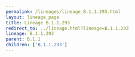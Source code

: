 ```yaml
---
permalink: /lineages/lineage_B.1.1.293.html
layout: lineage_page
title: Lineage B.1.1.293
redirect_to: ../lineage.html?lineage=B.1.1.293
lineage: B.1.1.293
parent: B.1.1
children: ['B.1.1.293']
---
```

